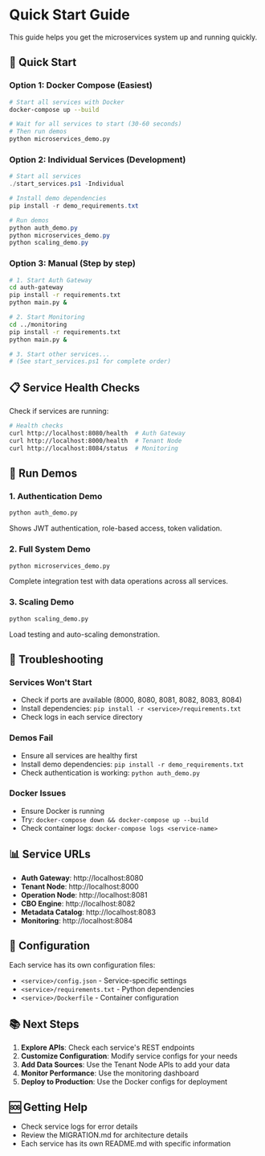 # Quick Start Guide

This guide helps you get the microservices system up and running quickly.

## 🚀 Quick Start

### Option 1: Docker Compose (Easiest)
```bash
# Start all services with Docker
docker-compose up --build

# Wait for all services to start (30-60 seconds)
# Then run demos
python microservices_demo.py
```

### Option 2: Individual Services (Development)
```powershell
# Start all services
./start_services.ps1 -Individual

# Install demo dependencies
pip install -r demo_requirements.txt

# Run demos
python auth_demo.py
python microservices_demo.py
python scaling_demo.py
```

### Option 3: Manual (Step by step)
```bash
# 1. Start Auth Gateway
cd auth-gateway
pip install -r requirements.txt
python main.py &

# 2. Start Monitoring
cd ../monitoring
pip install -r requirements.txt
python main.py &

# 3. Start other services...
# (See start_services.ps1 for complete order)
```

## 📋 Service Health Checks

Check if services are running:

```bash
# Health checks
curl http://localhost:8080/health  # Auth Gateway
curl http://localhost:8000/health  # Tenant Node
curl http://localhost:8084/status  # Monitoring
```

## 🎯 Run Demos

### 1. Authentication Demo
```bash
python auth_demo.py
```
Shows JWT authentication, role-based access, token validation.

### 2. Full System Demo
```bash
python microservices_demo.py
```
Complete integration test with data operations across all services.

### 3. Scaling Demo
```bash
python scaling_demo.py
```
Load testing and auto-scaling demonstration.

## 🐛 Troubleshooting

### Services Won't Start
- Check if ports are available (8000, 8080, 8081, 8082, 8083, 8084)
- Install dependencies: `pip install -r <service>/requirements.txt`
- Check logs in each service directory

### Demos Fail
- Ensure all services are healthy first
- Install demo dependencies: `pip install -r demo_requirements.txt`
- Check authentication is working: `python auth_demo.py`

### Docker Issues
- Ensure Docker is running
- Try: `docker-compose down && docker-compose up --build`
- Check container logs: `docker-compose logs <service-name>`

## 📊 Service URLs

- **Auth Gateway**: http://localhost:8080
- **Tenant Node**: http://localhost:8000
- **Operation Node**: http://localhost:8081
- **CBO Engine**: http://localhost:8082
- **Metadata Catalog**: http://localhost:8083
- **Monitoring**: http://localhost:8084

## 🔧 Configuration

Each service has its own configuration files:
- `<service>/config.json` - Service-specific settings
- `<service>/requirements.txt` - Python dependencies
- `<service>/Dockerfile` - Container configuration

## 📚 Next Steps

1. **Explore APIs**: Check each service's REST endpoints
2. **Customize Configuration**: Modify service configs for your needs
3. **Add Data Sources**: Use the Tenant Node APIs to add your data
4. **Monitor Performance**: Use the monitoring dashboard
5. **Deploy to Production**: Use the Docker configs for deployment

## 🆘 Getting Help

- Check service logs for error details
- Review the MIGRATION.md for architecture details
- Each service has its own README.md with specific information
